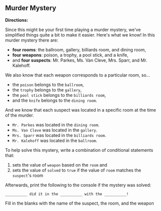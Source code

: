## Murder Mystery

**Directions:**

Since this might be your first time playing a murder mystery, we've simplified things quite a bit to make it easier. Here's what we know! In this murder mystery there are:

- **four rooms**: the ballroom, gallery, billiards room, and dining room,
- **four weapons**: poison, a trophy, a pool stick, and a knife,
- and **four suspects**: Mr. Parkes, Ms. Van Cleve, Mrs. Sparr, and Mr. Kalehoff.

We also know that each weapon corresponds to a particular room, so...

- the `poison` belongs to the `ballroom`,
- the `trophy` belongs to the `gallery`,
- the `pool stick` belongs to the `billiards room`,
- and the `knife` belongs to the `dining room`.

And we know that each suspect was located in a specific room at the time of the murder.

- `Mr. Parkes` was located in the `dining room`.
- `Ms. Van Cleve` was located in the `gallery`.
- `Mrs. Sparr` was located in the `billiards room`.
- `Mr. Kalehoff` was located in the `ballroom`.

To help solve this mystery, write a combination of conditional statements that:

1. sets the value of `weapon` based on the `room` and
2. sets the value of `solved` to `true` if the value of `room` matches the `suspect`'s room

Afterwards, print the following to the console if the mystery was solved:

`__________ did it in the __________ with the __________!`

Fill in the blanks with the name of the suspect, the room, and the weapon
